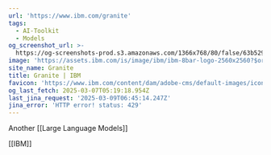 ```yaml
---
url: 'https://www.ibm.com/granite'
tags:
  - AI-Toolkit
  - Models
og_screenshot_url: >-
  https://og-screenshots-prod.s3.amazonaws.com/1366x768/80/false/63b529e55f0c47ec5a43ca5667bdbc6f19dba16c394f894f59572346ea63978a.jpeg
image: 'https://assets.ibm.com/is/image/ibm/ibm-8bar-logo-2560x2560?$original$'
site_name: Granite
title: Granite | IBM
favicon: 'https://www.ibm.com/content/dam/adobe-cms/default-images/icon-512x512.png'
og_last_fetch: 2025-03-07T05:19:18.954Z
last_jina_request: '2025-03-09T06:45:14.247Z'
jina_error: 'HTTP error! status: 429'
---
```


Another [[Large Language Models]]

[[IBM]]

